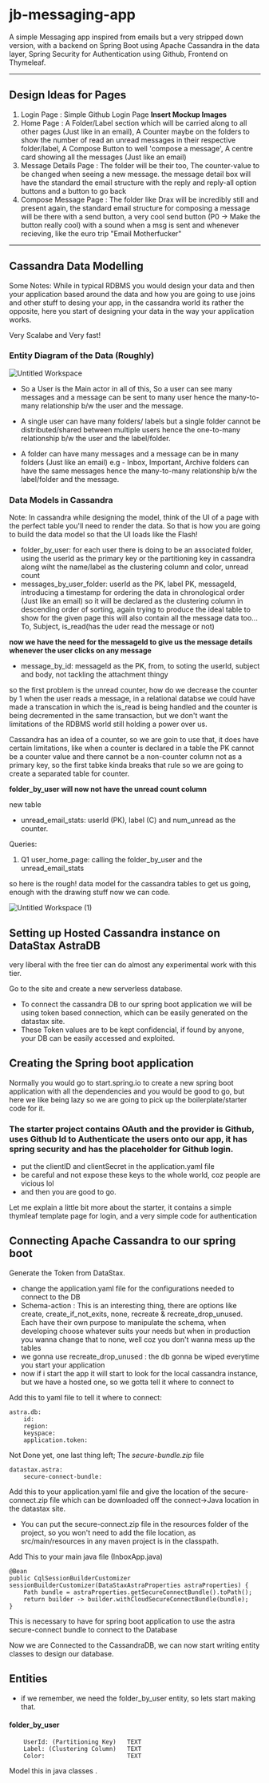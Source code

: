 # jb-messaging-app
A simple Messaging app inspired from emails but a very stripped down version, with a backend on Spring Boot using Apache Cassandra in the data layer, Spring Security for Authentication using Github, Frontend on Thymeleaf.


---

## Design Ideas for Pages

1. Login Page : Simple Github Login Page **Insert Mockup Images**
2. Home Page : A Folder/Label section which will be carried along to all other pages (Just like in an email), A Counter maybe on the folders to show the number of read an unread messages in their respective folder/label, A Compose Button to well 'compose a message', A centre card showing all the messages (Just like an email)
3. Message Details Page : The folder will be their too, The counter-value to be changed when seeing a new message. the message detail box will have the standard the email structure with the reply and reply-all option buttons and a button to go back
4. Compose Message Page : The folder like Drax will be incredibly still and present again, the standard email structure for composing a message will be there with a send button, a very cool send button (P0 -> Make the button really cool) with a sound when a msg is sent and whenever recieving, like the euro trip "Email Motherfucker"

---

## Cassandra Data Modelling

Some Notes: While in typical RDBMS you would design your data and then your application based around the data and how you are going to use joins and other stuff to desing your app, in the cassandra world its rather the opposite, here you start of designing your data in the way your application works.

Very Scalabe and Very fast!

### Entity Diagram of the Data (Roughly)

![Untitled Workspace](https://user-images.githubusercontent.com/41153916/164339878-a033294f-9c46-4eea-bfe8-dc1541ad5554.png)

- So a User is the Main actor in all of this, So a user can see many messages and a message can be sent to many user hence the many-to-many relationship b/w the user and the message.

- A single user can have many folders/ labels but a single folder cannot be distributed/shared between multiple users hence the one-to-many relationship b/w the user and the label/folder.

- A folder can have many messages and a message can be in many folders (Just like an email) e.g - Inbox, Important, Archive folders can have the same messages hence the many-to-many relationship b/w the label/folder and the message.


### Data Models in Cassandra

Note: In cassandra while designing the model, think of the UI of a page with the perfect table you'll need to render the data. So that is how you are going to build the data model so that the UI loads like the Flash!

- folder_by_user: for each user there is doing to be an associated folder, using the userId as the primary key or the partitioning key in cassandra along wiht the name/label as the clustering column and color, unread count
- messages_by_user_folder: userId as the PK, label PK, messageId, introducing a timestamp for ordering the data in chronological order (Just like an email) so it will be declared as the clustering column in descending order of sorting, again trying to produce the ideal table to show for the given page this will also contain all the message data too... To, Subject, is_read(has the uder read the message or not)

**now we have the need for the messageId to give us the message details whenever the user clicks on any message**

- message_by_id: messageId as the PK, from, to soting the userId, subject and body, not tackling the attachment thingy


so the first problem is the unread counter, how do we decrease the counter by 1 when the user reads a message, in a relational databse we could have made a transcation in which the is_read is being handled and the counter is being decremented in the same transaction, but we don't want the limitations of the RDBMS world still holding a power over us.

Cassandra has an idea of a counter, so we are goin to use that, it does have certain limitations, like when a counter is declared in a table the PK cannot be a counter value and there cannot be a non-counter column not as a primary key, so the first tabke kinda breaks that rule so we are going to create a separated table for counter.

**folder_by_user will now not have the unread count column**

new table

- unread_email_stats: userId (PK), label (C) and num_unread as the counter.

Queries:
1. Q1 user_home_page: calling the folder_by_user and the unread_email_stats


so here is the rough! data model for the cassandra tables to get us going, enough with the drawing stuff now we can code.

![Untitled Workspace (1)](https://user-images.githubusercontent.com/41153916/164343840-d9b7cb97-43c4-4d19-8a78-899c1bacf9dd.png)

## Setting up Hosted Cassandra instance on DataStax AstraDB

very liberal with the free tier can do almost  any experimental work with this tier.

Go to the site and create a new serverless database.

- To connect the cassandra DB to our spring boot application we will be using token based connection, which can be easily generated on the datastax site.
- These Token values are to be kept confidencial, if found by anyone, your DB can be easily accessed and exploited.

## Creating the Spring boot application

Normally you would go to start.spring.io to create a new spring boot application with all the dependencies and you would be good to go, but here we like being lazy so we are going to pick up the boilerplate/starter code for it.

### The starter project contains OAuth and the provider is Github, uses Github Id to Authenticate the users onto our app, it has spring security and has the placeholder for Github login.

- put the clientID and clientSecret in the application.yaml file
- be careful and not expose these keys to the whole world, coz people are vicious lol
- and then you are good to go.

Let me explain a little bit more about the starter, it contains a simple thymleaf template page for login, and a very simple code for authentication

## Connecting Apache Cassandra to our spring boot 

Generate the Token from DataStax.
- change the application.yaml file for the configurations needed to connect to the DB
- Schema-action : This is an interesting thing, there are options like create, create_if_not_exits, none, recreate & recreate_drop_unused. Each have their own purpose to manipulate the schema, when developing choose whatever suits your needs but when in production you wanna change that to none, well coz you don't wanna mess up the tables
- we gonna use recreate_drop_unused : the db gonna be wiped everytime you start your application
- now if i start the app it will start to look for the local cassandra instance, but we have a hosted one, so we gotta tell it where to connect to

Add this to yaml file to tell it where to connect:

    astra.db:
        id: 
        region: 
        keyspace: 
        application.token:

Not Done yet, one last thing left; The *secure-bundle.zip* file

    datastax.astra:
        secure-connect-bundle:

Add this to your application.yaml file and give the location of the secure-connect.zip file which can be downloaded off the connect->Java location in the datastax site.

- You can put the secure-connect.zip file in the resources folder of the project, so you won't need to add the file location, as src/main/resources in any maven project is in the classpath.

Add This to your main java file (InboxApp.java) 

    @Bean
    public CqlSessionBuilderCustomizer sessionBuilderCustomizer(DataStaxAstraProperties astraProperties) {
        Path bundle = astraProperties.getSecureConnectBundle().toPath();
        return builder -> builder.withCloudSecureConnectBundle(bundle);
    }

This is necessary to have for spring boot application to use the astra secure-connect bundle to connect to the Database

Now we are Connected to the CassandraDB, we can now start writing entity classes to design our database.

## Entities

- if we remember, we need the folder_by_user entity, so lets start making that.

#### folder_by_user

        UserId: (Partitioning Key)   TEXT
        Label: (Clustering Column)   TEXT
        Color:                       TEXT

Model this in java classes .











